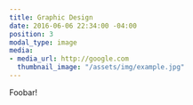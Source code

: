 ```yaml
---
title: Graphic Design
date: 2016-06-06 22:34:00 -04:00
position: 3
modal_type: image
media:
- media_url: http://google.com
  thumbnail_image: "/assets/img/example.jpg"
---
```


Foobar!